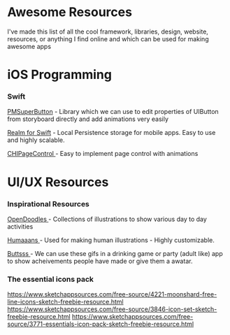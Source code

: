 # Awesome Resources

I've made this list of all the cool framework, libraries, design, website, resources, or anything I find online and which can be used for making awesome apps

# iOS Programming

<h3>Swift</h3>

<a href = "https://github.com/pmusolino/PMSuperButton"> PMSuperButton</a> - Library which we can use to edit properties of UIButton from storyboard directly and add animations very easily

<a href = "https://realm.io/docs/swift/latest"> Realm for Swift</a> - Local Persistence storage for mobile apps. Easy to use and highly scalable.

<a href = "https://github.com/ChiliLabs/CHIPageControl"> CHIPageControl </a> - Easy to implement page control with animations


# UI/UX Resources

<h3>Inspirational Resources </h3>

<a href = "https://www.opendoodles.com/ "> OpenDoodles </a> - Collections of illustrations to show various day to day activities

<a href = "https://www.humaaans.com/"> Humaaans </a> - Used for making human illustrations - Highly customizable.

<a href = "https://www.buttsss.com/"> Buttsss </a> - We can use these gifs in a drinking game or party (adult like) app to show acheivements people have made or give them a awatar. 

<h3>The essential icons pack</h3>

https://www.sketchappsources.com/free-source/4221-moonshard-free-line-icons-sketch-freebie-resource.html
https://www.sketchappsources.com/free-source/3846-icon-set-sketch-freebie-resource.html
https://www.sketchappsources.com/free-source/3771-essentials-icon-pack-sketch-freebie-resource.html
